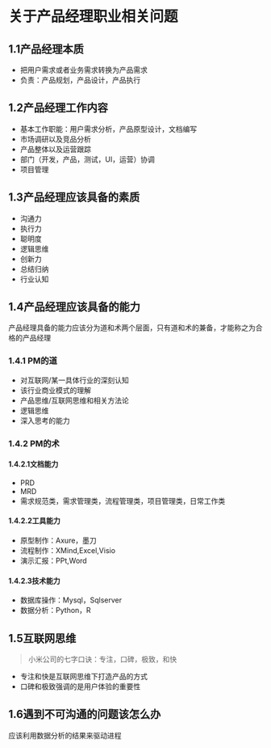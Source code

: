 # 关于产品经理职业相关问题
## 1.1产品经理本质
* 把用户需求或者业务需求转换为产品需求
* 负责：产品规划，产品设计，产品执行
## 1.2产品经理工作内容
* 基本工作职能：用户需求分析，产品原型设计，文档编写
* 市场调研以及竞品分析
* 产品整体以及运营跟踪
* 部门（开发，产品，测试，UI，运营）协调
* 项目管理
## 1.3产品经理应该具备的素质
* 沟通力
* 执行力
* 聪明度
* 逻辑思维
* 创新力
* 总结归纳
* 行业认知
## 1.4产品经理应该具备的能力
产品经理具备的能力应该分为道和术两个层面，只有道和术的兼备，才能称之为合格的产品经理
### 1.4.1 PM的道
* 对互联网/某一具体行业的深刻认知
* 该行业商业模式的理解
* 产品思维/互联网思维和相关方法论
* 逻辑思维
* 深入思考的能力
### 1.4.2 PM的术
#### 1.4.2.1文档能力
* PRD
* MRD
* 需求规范类，需求管理类，流程管理类，项目管理类，日常工作类
#### 1.4.2.2工具能力
* 原型制作：Axure，墨刀
* 流程制作：XMind,Excel,Visio
* 演示汇报：PPt,Word
#### 1.4.2.3技术能力
* 数据库操作：Mysql，Sqlserver
* 数据分析：Python，R
## 1.5互联网思维
>小米公司的七字口诀：专注，口碑，极致，和快
* 专注和快是互联网思维下打造产品的方式
* 口碑和极致强调的是用户体验的重要性
## 1.6遇到不可沟通的问题该怎么办
应该利用数据分析的结果来驱动进程











